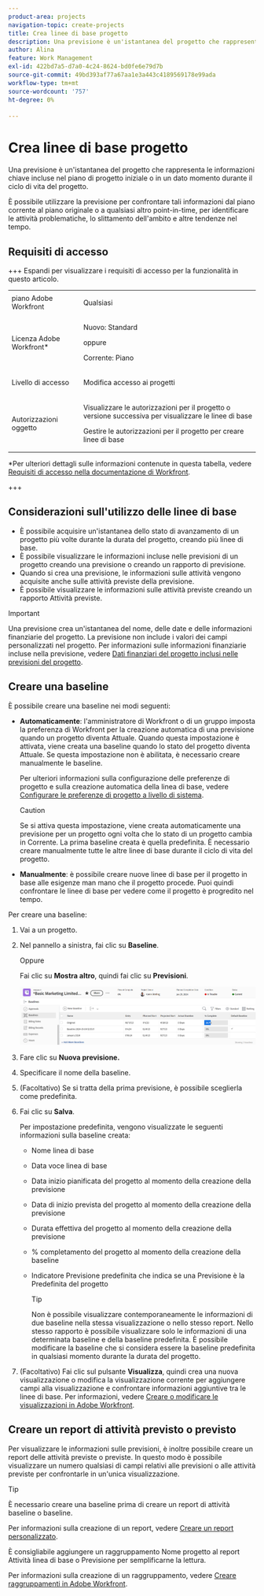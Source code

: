```yaml
---
product-area: projects
navigation-topic: create-projects
title: Crea linee di base progetto
description: Una previsione è un'istantanea del progetto che rappresenta le informazioni chiave incluse nel piano di progetto iniziale o in un dato momento durante il ciclo di vita del progetto.
author: Alina
feature: Work Management
exl-id: 422bd7a5-d7a0-4c24-8624-bd0fe6e79d7b
source-git-commit: 49bd393af77a67aa1e3a443c4189569178e99ada
workflow-type: tm+mt
source-wordcount: '757'
ht-degree: 0%

---
```


# Crea linee di base progetto

<!-- Audited: 12/2023 -->

Una previsione è un&#39;istantanea del progetto che rappresenta le informazioni chiave incluse nel piano di progetto iniziale o in un dato momento durante il ciclo di vita del progetto.

È possibile utilizzare la previsione per confrontare tali informazioni dal piano corrente al piano originale o a qualsiasi altro point-in-time, per identificare le attività problematiche, lo slittamento dell&#39;ambito e altre tendenze nel tempo.

## Requisiti di accesso

+++ Espandi per visualizzare i requisiti di accesso per la funzionalità in questo articolo.

<!--
drafted for P&P:

<table style="table-layout:auto"> 
 <col> 
 <col> 
 <tbody> 
  <tr> 
   <td role="rowheader">Adobe Workfront plan*</td> 
   <td> <p>Any</p> </td> 
  </tr> 
  <tr> 
   <td role="rowheader">Adobe Workfront license*</td> 
   <td> <p>Current license: Standard </p> 
   Or
   <p>Legacy license: Plan </p> 
   </td> 
  </tr> 
  <tr> 
   <td role="rowheader">Access level*</td> 
   <td> <p>Edit access to Projects</p> <p><b>NOTE</b>
   
   If you still don't have access, ask your Workfront administrator if they set additional restrictions in your access level. For information about access to projects, see <a href="../../../administration-and-setup/add-users/configure-and-grant-access/grant-access-projects.md" class="MCXref xref">Grant access to projects</a>. For information on how a Workfront administrator can change your access level, see <a href="../../../administration-and-setup/add-users/configure-and-grant-access/create-modify-access-levels.md" class="MCXref xref">Create or modify custom access levels</a>. </p> </td> 
  </tr> 
  <tr> 
   <td role="rowheader">Object permissions</td> 
   <td> <p>View permissions to the project or higher to view baselines</p> <p>Manage permissions to the project to create baselines</p> <p> For information about project permissions, see <a href="../../../workfront-basics/grant-and-request-access-to-objects/share-a-project.md" class="MCXref xref">Share a project in Adobe Workfront</a>.</p> <p>For information on requesting additional access, see <a href="../../../workfront-basics/grant-and-request-access-to-objects/request-access.md" class="MCXref xref">Request access to objects </a>.</p> </td> 
  </tr> 
 </tbody> 
</table>
-->

<table style="table-layout:auto"> 
 <col> 
 <col> 
 <tbody> 
  <tr> 
   <td role="rowheader">piano Adobe Workfront</td> 
   <td> <p>Qualsiasi</p> </td> 
  </tr> 
  <tr> 
   <td role="rowheader">Licenza Adobe Workfront*</td> 
    <td><p>Nuovo: Standard</p>
        <p>oppure</p>
        <p>Corrente: Piano </p> </td> 
  </tr> 
  <tr> 
   <td role="rowheader">Livello di accesso</td> 
   <td> <p>Modifica accesso ai progetti</p> </td> 
  </tr> 
  <tr> 
   <td role="rowheader">Autorizzazioni oggetto</td> 
   <td> <p>Visualizzare le autorizzazioni per il progetto o versione successiva per visualizzare le linee di base</p> <p>Gestire le autorizzazioni per il progetto per creare linee di base</p> </td> 
  </tr> 
 </tbody> 
</table>

*Per ulteriori dettagli sulle informazioni contenute in questa tabella, vedere [Requisiti di accesso nella documentazione di Workfront](/help/quicksilver/administration-and-setup/add-users/access-levels-and-object-permissions/access-level-requirements-in-documentation.md).

+++

## Considerazioni sull&#39;utilizzo delle linee di base

* È possibile acquisire un&#39;istantanea dello stato di avanzamento di un progetto più volte durante la durata del progetto, creando più linee di base.
* È possibile visualizzare le informazioni incluse nelle previsioni di un progetto creando una previsione o creando un rapporto di previsione.
* Quando si crea una previsione, le informazioni sulle attività vengono acquisite anche sulle attività previste della previsione.
* È possibile visualizzare le informazioni sulle attività previste creando un rapporto Attività previste.

>[!IMPORTANT]
>
>Una previsione crea un&#39;istantanea del nome, delle date e delle informazioni finanziarie del progetto. La previsione non include i valori dei campi personalizzati nel progetto. Per informazioni sulle informazioni finanziarie incluse nella previsione, vedere [Dati finanziari del progetto inclusi nelle previsioni del progetto](../../../manage-work/projects/project-finances/project-finances-included-in-project-baselines.md).

## Creare una baseline

È possibile creare una baseline nei modi seguenti:

* **Automaticamente**: l&#39;amministratore di Workfront o di un gruppo imposta la preferenza di Workfront per la creazione automatica di una previsione quando un progetto diventa Attuale. Quando questa impostazione è attivata, viene creata una baseline quando lo stato del progetto diventa Attuale. Se questa impostazione non è abilitata, è necessario creare manualmente le baseline.

  Per ulteriori informazioni sulla configurazione delle preferenze di progetto e sulla creazione automatica della linea di base, vedere [Configurare le preferenze di progetto a livello di sistema](../../../administration-and-setup/set-up-workfront/configure-system-defaults/set-project-preferences.md).

  >[!CAUTION]
  >
  >Se si attiva questa impostazione, viene creata automaticamente una previsione per un progetto ogni volta che lo stato di un progetto cambia in Corrente. La prima baseline creata è quella predefinita. È necessario creare manualmente tutte le altre linee di base durante il ciclo di vita del progetto.

* **Manualmente**: è possibile creare nuove linee di base per il progetto in base alle esigenze man mano che il progetto procede. Puoi quindi confrontare le linee di base per vedere come il progetto è progredito nel tempo.

Per creare una baseline:

1. Vai a un progetto.
1. Nel pannello a sinistra, fai clic su **Baseline**.

   Oppure

   Fai clic su **Mostra altro**, quindi fai clic su **Previsioni**.

   ![Sezione previsioni sul progetto](assets/baselines-section-on-project-with-header.png)

1. Fare clic su **Nuova previsione.**
1. Specificare il nome della baseline.
1. (Facoltativo) Se si tratta della prima previsione, è possibile sceglierla come predefinita.
1. Fai clic su **Salva**.

   Per impostazione predefinita, vengono visualizzate le seguenti informazioni sulla baseline creata:

   * Nome linea di base
   * Data voce linea di base
   * Data inizio pianificata del progetto al momento della creazione della previsione
   * Data di inizio prevista del progetto al momento della creazione della previsione
   * Durata effettiva del progetto al momento della creazione della previsione
   * % completamento del progetto al momento della creazione della baseline
   * Indicatore Previsione predefinita che indica se una Previsione è la Predefinita del progetto

     >[!TIP]
     >
     >Non è possibile visualizzare contemporaneamente le informazioni di due baseline nella stessa visualizzazione o nello stesso report. Nello stesso rapporto è possibile visualizzare solo le informazioni di una determinata baseline e della baseline predefinita. È possibile modificare la baseline che si considera essere la baseline predefinita in qualsiasi momento durante la durata del progetto.

1. (Facoltativo) Fai clic sul pulsante **Visualizza**, quindi crea una nuova visualizzazione o modifica la visualizzazione corrente per aggiungere campi alla visualizzazione e confrontare informazioni aggiuntive tra le linee di base. Per informazioni, vedere [Creare o modificare le visualizzazioni in Adobe Workfront](/help/quicksilver/reports-and-dashboards/reports/reporting-elements/create-edit-views.md).

## Creare un report di attività previsto o previsto

Per visualizzare le informazioni sulle previsioni, è inoltre possibile creare un report delle attività previste o previste. In questo modo è possibile visualizzare un numero qualsiasi di campi relativi alle previsioni o alle attività previste per confrontarle in un&#39;unica visualizzazione.

>[!TIP]
>
>È necessario creare una baseline prima di creare un report di attività baseline o baseline.

Per informazioni sulla creazione di un report, vedere [Creare un report personalizzato](../../../reports-and-dashboards/reports/creating-and-managing-reports/create-custom-report.md).

È consigliabile aggiungere un raggruppamento Nome progetto al report Attività linea di base o Previsione per semplificarne la lettura.

Per informazioni sulla creazione di un raggruppamento, vedere [Creare raggruppamenti in Adobe Workfront](../../../reports-and-dashboards/reports/reporting-elements/create-groupings.md).
